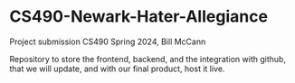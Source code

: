 # CS490-Newark-Hater-Allegiance
Project submission CS490 Spring 2024, Bill McCann


Repository to store the frontend, backend, and the integration with github, that we will update, and with our final product, host it live.
